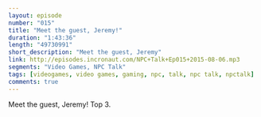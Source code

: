 ```yaml
---
layout: episode
number: "015"
title: "Meet the guest, Jeremy!"
duration: "1:43:36"
length: "49730991"
short_description: "Meet the guest, Jeremy"
link: http://episodes.incronaut.com/NPC+Talk+Ep015+2015-08-06.mp3
segments: "Video Games, NPC Talk"
tags: [videogames, video games, gaming, npc, talk, npc talk, npctalk]
comments: true
---
```


Meet the guest, Jeremy! Top 3.
